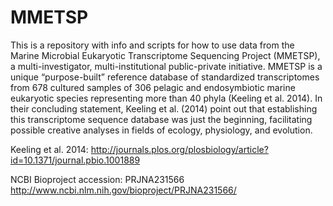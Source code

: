 # MMETSP
This is a repository with info and scripts for how to use data from the Marine Microbial Eukaryotic Transcriptome Sequencing Project (MMETSP), a multi-investigator, multi-institutional public-private initiative. MMETSP is a unique “purpose-built” reference database of standardized transcriptomes from 678 cultured samples of 306 pelagic and endosymbiotic marine eukaryotic species representing more than 40 phyla (Keeling et al. 2014). In their concluding statement, Keeling et al. (2014) point out that establishing this transcriptome sequence database was just the beginning, facilitating possible creative analyses in fields of ecology, physiology, and evolution.

Keeling et al. 2014: http://journals.plos.org/plosbiology/article?id=10.1371/journal.pbio.1001889

NCBI Bioproject accession: PRJNA231566
http://www.ncbi.nlm.nih.gov/bioproject/PRJNA231566/
